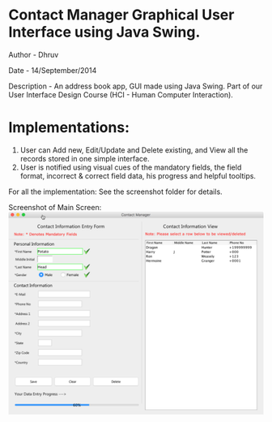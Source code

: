# Contact Manager Graphical User Interface using Java Swing.

Author - Dhruv

Date - 14/September/2014

Description - An address book app, GUI made using Java Swing.
    Part of our User Interface Design Course (HCI - Human Computer Interaction).

# Implementations:
1. User can Add new, Edit/Update and Delete existing, and View all the records stored in one simple interface.
2. User is notified using visual cues of the mandatory fields, the field format, incorrect & correct field data, his progress and helpful tooltips.

For all the implementation: See  the screenshot folder for details.


Screenshot of Main Screen:
![alt Contact Manager pic](https://github.com/aroradhruv03/ContactManager-GUI_using_Swing/blob/master/screenshots/4a.Correct_Value_Entered.png)
